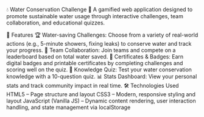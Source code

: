 💧 Water Conservation Challenge 🌿
A gamified web application designed to promote sustainable water usage through interactive challenges, team collaboration, and educational quizzes.

🌟 Features
🏆 Water-saving Challenges: Choose from a variety of real-world actions (e.g., 5-minute showers, fixing leaks) to conserve water and track your progress.
👥 Team Collaboration: Join teams and compete on a leaderboard based on total water saved.
📜 Certificates & Badges: Earn digital badges and printable certificates by completing challenges and scoring well on the quiz.
🧠 Knowledge Quiz: Test your water conservation knowledge with a 10-question quiz.
📊 Stats Dashboard: View your personal stats and track community impact in real time.
🛠️ Technologies Used
HTML5 – Page structure and layout
CSS3 – Modern, responsive styling and layout
JavaScript (Vanilla JS) – Dynamic content rendering, user interaction handling, and state management via localStorage
